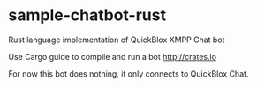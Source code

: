 sample-chatbot-rust
===================

Rust language implementation of QuickBlox XMPP Chat bot 

Use Cargo guide to compile and run a bot http://crates.io

For now this bot does nothing, it only connects to QuickBlox Chat.
